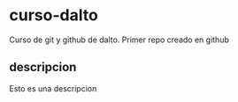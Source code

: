 # curso-dalto
Curso de git y github de dalto. Primer repo creado en github

## descripcion
Esto es una descripcion
